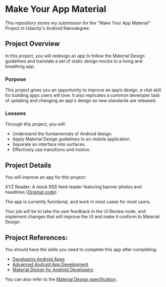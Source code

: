# Make Your App Material

This repository stores my submission for the "Make Your App Material" Project in Udacity's Android Nanodegree.

## Project Overview
In this project, you will redesign an app to follow the Material Design guidelines and translate a set of static design mocks to a living and breathing app.

### Purpose
This project gives you an opportunity to improve an app’s design, a vital skill for building apps users will love. It also replicates a common developer task of updating and changing an app's design as new standards are released.

### Lessons
Through this project, you will:
- Understand the fundamentals of Android design.
- Apply Material Design guidelines to an mobile application.
- Separate an interface into surfaces.
- Effectively use transitions and motion.
  
## Project Details
You will improve an app for this project:

XYZ Reader: A mock RSS feed reader featuring banner photos and headlines ([Original code](https://github.com/udacity/xyz-reader-starter-code)).

The app is currently functional, and work in most cases for most users.

Your job will be to take the user feedback in the UI Review node, and implement changes that will improve the UI and make it conform to Material Design.

## Project References:
You should have the skills you need to complete this app after completing:
- [Developing Android Apps](https://classroom.udacity.com/courses/ud853)
- [Advanced Android App Development](https://classroom.udacity.com/courses/ud855)
- [Material Design for Android Developers](https://classroom.udacity.com/courses/ud862)

You can also refer to the [Material Design specification](http://www.google.com/design/spec/material-design/introduction.html).
